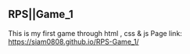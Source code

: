 ## RPS||Game_1
This is my first game through html , css & js
Page link: https://siam0808.github.io/RPS-Game_1/
